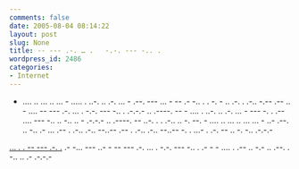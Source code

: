 ```yaml
---
comments: false
date: 2005-08-04 08:14:22
layout: post
slug: None
title: -- --- .-. … .   -.-. --- -.. .
wordpress_id: 2486
categories:
- Internet
---
```


- .... .. ...   .. ...   - ..... .   ..-. .. .-. … -   .--. --- … -   -- .- -.. .   . -. - .. .-. . .-.. -.--   .-- .. - ….   -- --- .-. … .   -.-. --- -.. . .-.-.-   .. .----. --   - …. .   ..-. .. .-. … -   --- -. .   .-- …. ---   -.. .. -..   .. - .-.-.-   .. .----. --   ..-. . . .-.. .. -. --.   - …. .. …   .. …   … - ..- .--. .. -..   .- …   .-- . .-.. .-.. --..--   .-- . .-.. .-.. --..--   -. . …- . .-. -- .. -. -.. .-.-.- 





[… . .   -- --- .-. .](http://en.wikipedia.org/wiki/Morse_code)   .- -… --- ..- -   -- --- .-. … .   -.-. --- -.. .   .- -   - …. .   .-- .. -.- .. .--. . -.. .. .- .-.-.- 
